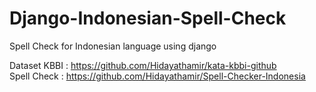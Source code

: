 # Django-Indonesian-Spell-Check
Spell Check for Indonesian language using django

Dataset KBBI : https://github.com/Hidayathamir/kata-kbbi-github <br>
Spell Check : https://github.com/Hidayathamir/Spell-Checker-Indonesia
